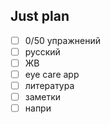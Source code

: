 ## Just plan
- [ ] 0/50 упражнений
- [ ] русский
- [ ] ЖВ
- [ ] eye care app
- [ ] литература
- [ ] заметки
- [ ] напри
